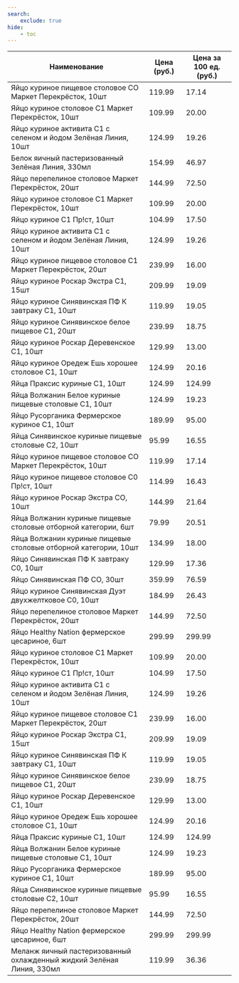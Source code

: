 ```yaml
---
search:
    exclude: true
hide:
    - toc
---
```


| Наименование | Цена (руб.) | Цена за 100 ед. (руб.) |
| -- | -- | -- |
| Яйцо куриное пищевое столовое СО Маркет Перекрёсток, 10шт | 119.99 | 17.14 |
| Яйцо куриное столовое С1 Маркет Перекрёсток, 10шт | 109.99 | 20.00 |
| Яйцо куриное активита С1 с селеном и йодом Зелёная Линия, 10шт | 124.99 | 19.26 |
| Белок яичный пастеризованный Зелёная Линия, 330мл | 154.99 | 46.97 |
| Яйцо перепелиное столовое Маркет Перекрёсток, 20шт | 144.99 | 72.50 |
| Яйцо куриное столовое С1 Маркет Перекрёсток, 10шт | 109.99 | 20.00 |
| Яйцо куриное С1 Пр!ст, 10шт | 104.99 | 17.50 |
| Яйцо куриное активита С1 с селеном и йодом Зелёная Линия, 10шт | 124.99 | 19.26 |
| Яйцо куриное пищевое столовое С1 Маркет Перекрёсток, 20шт | 239.99 | 16.00 |
| Яйцо куриное Роскар Экстра С1, 15шт | 209.99 | 19.09 |
| Яйцо куриное Синявинская ПФ К завтраку С1, 10шт | 119.99 | 19.05 |
| Яйцо куриное Синявинское белое пищевое С1, 20шт | 239.99 | 18.75 |
| Яйцо куриное Роскар Деревенское С1, 10шт | 129.99 | 13.00 |
| Яйцо куриное Оредеж Ешь хорошее столовое С1, 10шт | 124.99 | 20.16 |
| Яйца Праксис куриные С1, 10шт | 124.99 | 124.99 |
| Яйца Волжанин Белое куриные пищевые столовые С1, 10шт | 124.99 | 19.23 |
| Яйцо Русорганика Фермерское куриное С1, 10шт | 189.99 | 95.00 |
| Яйца Синявинское куриные пищевые столовые C2, 10шт | 95.99 | 16.55 |
| Яйцо куриное пищевое столовое СО Маркет Перекрёсток, 10шт | 119.99 | 17.14 |
| Яйцо куриное пищевое столовое С0 Пр!ст, 10шт | 114.99 | 16.43 |
| Яйцо куриное Роскар Экстра СО, 10шт | 144.99 | 21.64 |
| Яйца Волжанин куриные пищевые столовые отборной категории, 6шт | 79.99 | 20.51 |
| Яйца Волжанин куриные пищевые столовые отборной категории, 10шт | 134.99 | 18.00 |
| Яйцо Синявинская ПФ К завтраку С0, 10шт | 129.99 | 17.36 |
| Яйцо Синявинская ПФ СО, 30шт | 359.99 | 76.59 |
| Яйцо куриное Синявинская Дуэт двухжелтковое С0, 10шт | 184.99 | 26.43 |
| Яйцо перепелиное столовое Маркет Перекрёсток, 20шт | 144.99 | 72.50 |
| Яйцо Healthy Nation фермерское цесариное, 6шт | 299.99 | 299.99 |
| Яйцо куриное столовое С1 Маркет Перекрёсток, 10шт | 109.99 | 20.00 |
| Яйцо куриное С1 Пр!ст, 10шт | 104.99 | 17.50 |
| Яйцо куриное активита С1 с селеном и йодом Зелёная Линия, 10шт | 124.99 | 19.26 |
| Яйцо куриное пищевое столовое С1 Маркет Перекрёсток, 20шт | 239.99 | 16.00 |
| Яйцо куриное Роскар Экстра С1, 15шт | 209.99 | 19.09 |
| Яйцо куриное Синявинская ПФ К завтраку С1, 10шт | 119.99 | 19.05 |
| Яйцо куриное Синявинское белое пищевое С1, 20шт | 239.99 | 18.75 |
| Яйцо куриное Роскар Деревенское С1, 10шт | 129.99 | 13.00 |
| Яйцо куриное Оредеж Ешь хорошее столовое С1, 10шт | 124.99 | 20.16 |
| Яйца Праксис куриные С1, 10шт | 124.99 | 124.99 |
| Яйца Волжанин Белое куриные пищевые столовые С1, 10шт | 124.99 | 19.23 |
| Яйцо Русорганика Фермерское куриное С1, 10шт | 189.99 | 95.00 |
| Яйца Синявинское куриные пищевые столовые C2, 10шт | 95.99 | 16.55 |
| Яйцо перепелиное столовое Маркет Перекрёсток, 20шт | 144.99 | 72.50 |
| Яйцо Healthy Nation фермерское цесариное, 6шт | 299.99 | 299.99 |
| Меланж яичный пастеризованный охлажденный жидкий Зелёная Линия, 330мл | 119.99 | 36.36 |

